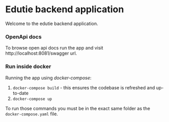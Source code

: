 # Edutie backend application

Welcome to the edutie backend application.

### OpenApi docs

To browse open api docs run the app and visit http://localhost:8081/swagger url.

### Run inside docker

Running the app using *docker-compose*:
1. `docker-compose build` - this ensures the codebase is refreshed and up-to-date
2. `docker-compose up`

To run those commands you must be in the exact same folder as the `docker-compose.yaml` file.